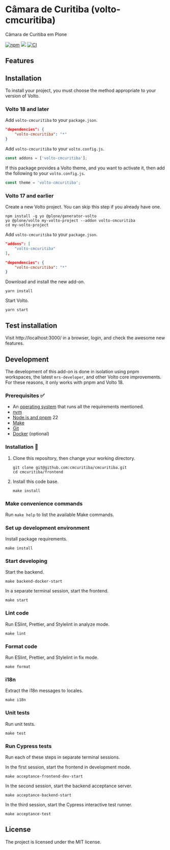 # Câmara de Curitiba (volto-cmcuritiba)

Câmara de Curitiba em Plone

[![npm](https://img.shields.io/npm/v/volto-cmcuritiba)](https://www.npmjs.com/package/volto-cmcuritiba)
[![](https://img.shields.io/badge/-Storybook-ff4785?logo=Storybook&logoColor=white&style=flat-square)](https://cmcuritiba.github.io/volto-cmcuritiba/)
[![CI](https://github.com/cmcuritiba/cmcuritiba/actions/workflows/main.yml/badge.svg)](https://github.com/cmcuritiba/cmcuritiba/actions/workflows/main.yml)


## Features

<!-- List your awesome features here -->

## Installation

To install your project, you must choose the method appropriate to your version of Volto.


### Volto 18 and later

Add `volto-cmcuritiba` to your `package.json`.

```json
"dependencies": {
    "volto-cmcuritiba": "*"
}
```

Add `volto-cmcuritiba` to your `volto.config.js`.

```javascript
const addons = ['volto-cmcuritiba'];
```

If this package provides a Volto theme, and you want to activate it, then add the following to your `volto.config.js`.

```javascript
const theme = 'volto-cmcuritiba';
```

### Volto 17 and earlier

Create a new Volto project.
You can skip this step if you already have one.

```
npm install -g yo @plone/generator-volto
yo @plone/volto my-volto-project --addon volto-cmcuritiba
cd my-volto-project
```

Add `volto-cmcuritiba` to your `package.json`.

```JSON
"addons": [
    "volto-cmcuritiba"
],

"dependencies": {
    "volto-cmcuritiba": "*"
}
```

Download and install the new add-on.

```
yarn install
```

Start Volto.

```
yarn start
```

## Test installation

Visit http://localhost:3000/ in a browser, login, and check the awesome new features.


## Development

The development of this add-on is done in isolation using pnpm workspaces, the latest `mrs-developer`, and other Volto core improvements.
For these reasons, it only works with pnpm and Volto 18.


### Prerequisites ✅

-   An [operating system](https://6.docs.plone.org/install/create-project-cookieplone.html#prerequisites-for-installation) that runs all the requirements mentioned.
-   [nvm](https://6.docs.plone.org/install/create-project-cookieplone.html#nvm)
-   [Node.js and pnpm](https://6.docs.plone.org/install/create-project.html#node-js) 22
-   [Make](https://6.docs.plone.org/install/create-project-cookieplone.html#make)
-   [Git](https://6.docs.plone.org/install/create-project-cookieplone.html#git)
-   [Docker](https://docs.docker.com/get-started/get-docker/) (optional)

### Installation 🔧

1.  Clone this repository, then change your working directory.

    ```shell
    git clone git@github.com:cmcuritiba/cmcuritiba.git
    cd cmcuritiba/frontend
    ```

2.  Install this code base.

    ```shell
    make install
    ```


### Make convenience commands

Run `make help` to list the available Make commands.


### Set up development environment

Install package requirements.

```shell
make install
```

### Start developing

Start the backend.

```shell
make backend-docker-start
```

In a separate terminal session, start the frontend.

```shell
make start
```

### Lint code

Run ESlint, Prettier, and Stylelint in analyze mode.

```shell
make lint
```

### Format code

Run ESlint, Prettier, and Stylelint in fix mode.

```shell
make format
```

### i18n

Extract the i18n messages to locales.

```shell
make i18n
```

### Unit tests

Run unit tests.

```shell
make test
```

### Run Cypress tests

Run each of these steps in separate terminal sessions.

In the first session, start the frontend in development mode.

```shell
make acceptance-frontend-dev-start
```

In the second session, start the backend acceptance server.

```shell
make acceptance-backend-start
```

In the third session, start the Cypress interactive test runner.

```shell
make acceptance-test
```

## License

The project is licensed under the MIT license.
